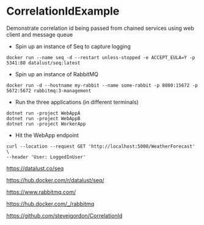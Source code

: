# CorrelationIdExample
Demonstrate correlation id being passed from chained services using web client and message queue

- Spin up an instance of Seq to capture logging

```
docker run --name seq -d --restart unless-stopped -e ACCEPT_EULA=Y -p 5341:80 datalust/seq:latest
```

- Spin up an instance of RabbitMQ

```
docker run -d --hostname my-rabbit --name some-rabbit -p 8080:15672 -p 5672:5672 rabbitmq:3-management
```

- Run the three applications (in different terminals)

```
dotnet run -project WebAppA
dotnet run -project WebAppB
dotnet run -project WorkerApp
```

- Hit the WebApp endpoint

```
curl --location --request GET 'http://localhost:5000/WeatherForecast' \
--header 'User: LoggedInUser'
```

https://datalust.co/seq

https://hub.docker.com/r/datalust/seq/

https://www.rabbitmq.com/

https://hub.docker.com/_/rabbitmq

https://github.com/stevejgordon/CorrelationId
